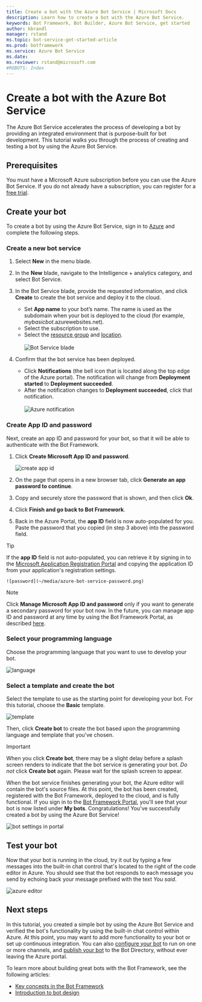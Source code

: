 ```yaml
---
title: Create a bot with the Azure Bot Service | Microsoft Docs
description: Learn how to create a bot with the Azure Bot Service.
keywords: Bot Framework, Bot Builder, Azure Bot Service, get started
author: kbrandl
manager: rstand
ms.topic: bot-service-get-started-article
ms.prod: botframework
ms.service: Azure Bot Service
ms.date: 
ms.reviewer: rstand@microsoft.com
#ROBOTS: Index
---
```


# Create a bot with the Azure Bot Service

<!--
> [!div class="op_single_selector"]
> * [.NET](~/dotnet/getstarted.md)
> * [Node.js](~/nodejs/getstarted.md)
> * [Azure Bot Service](~/azure-bot-service/getstarted.md)
>
-->

The Azure Bot Service accelerates the process of developing a bot 
by providing an integrated environment that is purpose-built for bot development. 
This tutorial walks you through the process of creating and testing a bot by using the Azure Bot Service.

## Prerequisites

You must have a Microsoft Azure subscription before you can use the Azure Bot Service. 
If you do not already have a subscription, you can register for a <a href="https://azure.microsoft.com/en-us/free/" target="_blank">free trial</a>.

## Create your bot

To create a bot by using the Azure Bot Service, 
sign in to <a href="https://portal.azure.com" target="_blank">Azure</a> and complete the following steps. 

### Create a new bot service

1. Select **New** in the menu blade. 

2. In the **New** blade, navigate to the Intelligence + analytics category, and select Bot Service. 

3. In the Bot Service blade, provide the requested information, and click **Create** to create the bot service and deploy it to the cloud. 

    - Set **App name** to your bot’s name. The name is used as the subdomain when your bot is deployed to the cloud (for example, *mybasicbot*.azurewebsites.net). 
    - Select the subscription to use.  
    - Select the <a href="https://azure.microsoft.com/en-us/documentation/articles/resource-group-overview/" target="_blank">resource group</a> and <a href="https://azure.microsoft.com/en-us/regions/" target="_blank">location</a>.<br/>  
    ![Bot Service blade](~/media/azure-bot-service-create-bot.png)

4. Confirm that the bot service has been deployed.
    - Click **Notifications** (the bell icon that is located along the top edge of the Azure portal). The notification will change from **Deployment started** to **Deployment succeeded**. 
    - After the notification changes to **Deployment succeeded**, click that notification.<br/><br/>
    ![Azure notification](~/media/azure-bot-service-first-bot-notification.png)

### Create App ID and password  

Next, create an app ID and password for your bot, so that it will be able to authenticate with the Bot Framework.

1. Click **Create Microsoft App ID and password**.  

    ![create app id](~/media/azure-bot-service-create-app-id.png)  

2. On the page that opens in a new browser tab, click **Generate an app password to continue**.

3. Copy and securely store the password that is shown, and then click **Ok**.

4. Click **Finish and go back to Bot Framework**.

5. Back in the Azure Portal, the **app ID** field is now auto-populated for you. 
Paste the password that you copied (in step 3 above) into the password field.
> [!TIP]
> If the **app ID** field is not auto-populated, you can retrieve it by signing in to the 
> <a href="https://apps.dev.microsoft.com" target="_blank">Microsoft Application Registration Portal</a> 
> and copying the application ID from your application's registration settings.

    ![password](~/media/azure-bot-service-password.png)  

> [!NOTE]
> Click **Manage Microsoft App ID and password** only if you want to generate a secondary password for your bot now. 
> In the future, you can manage app ID and password at any time by using the Bot Framework Portal, as described [here](~/portal-register-bot.md#maintain). 

### Select your programming language 

Choose the programming language that you want to use to develop your bot.  

![language](~/media/azure-bot-service-coding-language.png)  

### Select a template and create the bot

Select the template to use as the starting point for developing your bot. 
For this tutorial, choose the **Basic** template. 

![template](~/media/azure-bot-service-template.png)  

Then, click **Create bot** to create the bot based upon the programming language and template that you've chosen. 

> [!IMPORTANT]
> When you click **Create bot**, there may be a slight delay before a splash screen renders to indicate that the bot service is generating your bot. *Do not* click **Create bot** again. Please wait for the splash screen to appear.

When the bot service finishes generating your bot, the Azure editor will contain the bot's source files. 
At this point, the bot has been created, registered with the Bot Framework, deployed to the cloud, and is fully functional. 
If you sign in to the <a href="https://dev.botframework.com" target="_blank">Bot Framework Portal</a>, 
you'll see that your bot is now listed under **My bots**. 
Congratulations! You've successfully created a bot by using the Azure Bot Service! 

![bot settings in portal](~/media/azure-bot-service-bf-portal.png)

## Test your bot

Now that your bot is running in the cloud, try it out by typing a few messages into the built-in chat control 
that's located to the right of the code editor in Azure. 
You should see that the bot responds to each message you send by echoing back your message prefixed with the text *You said*. 

![azure editor](~/media/azure-bot-service-editor.png)  

## Next steps

In this tutorial, you created a simple bot by using the Azure Bot Service 
and verified the bot's functionality by using the built-in chat control within Azure. 
At this point, you may want to add more functionality to your bot or set up continuous integration. 
You can also [configure your bot](~/portal-configure-channels.md) to run on one or more channels, 
and [publish your bot](~/portal-submit-bot-directory.md) to the Bot Directory, without ever leaving 
the Azure portal. 

To learn more about building great bots with the Bot Framework, see the following articles:

- [Key concepts in the Bot Framework](~/bot-framework-concepts-overview.md)
- [Introduction to bot design](~/design/principles.md)
